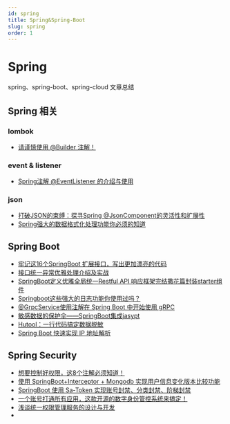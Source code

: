 ```yaml
---
id: spring
title: Spring&Spring-Boot
slug: spring
order: 1
---
```


# Spring

spring、spring-boot、spring-cloud 文章总结

## Spring 相关

### lombok

* [请谨慎使用 @Builder 注解！](https://mp.weixin.qq.com/s/yp-lvB9A5dVBrsBT3XkICA)

### event & listener

* [Spring注解 @EventListener 的介绍与使用](https://mp.weixin.qq.com/s/Je30uXF7331LX7UBZjU-Mg)

### json

* [打破JSON的束缚：探寻Spring @JsonComponent的灵活性和扩展性](https://mp.weixin.qq.com/s/9qErhPk7niC_An2lKjInqQ)
* [Spring强大的数据格式化处理功能你必须的知道](https://mp.weixin.qq.com/s/ZvgzdlbwwTB9DCBQvt0EiA)

## Spring Boot

* [牢记这16个SpringBoot 扩展接口，写出更加漂亮的代码](https://mp.weixin.qq.com/s/RwHynYEZNI8jaJK7pWiQ9A)
* [接口统一异常优雅处理介绍及实战](https://mp.weixin.qq.com/s/mc-YdPuTm9aQefroJq2A9Q)
* [SpringBoot定义优雅全局统一Restful API 响应框架完结撒花篇封装starter组件](https://mp.weixin.qq.com/s/HwtRYIHg2QHxWXdg2c99Fg)
* [Springboot这些强大的日志功能你使用过吗？](https://mp.weixin.qq.com/s/7BScVerBCQrqfk0F0v849Q)
* [@GrpcService使用注解在 Spring Boot 中开始使用 gRPC](https://mp.weixin.qq.com/s/8xNbB8a_dYb5MFunjp_AJQ)
* [敏感数据的保护伞——SpringBoot集成jasypt](https://mp.weixin.qq.com/s/OvaGRkXH6Nb3ctxmbCPeNg)
* [Hutool：一行代码搞定数据脱敏](https://mp.weixin.qq.com/s/hobcdmDDm_O4TD9cncqeMg)
* [Spring Boot 快速实现 IP 地址解析](https://mp.weixin.qq.com/s/5h3OIa-ggg4y3Jo0d3UQ0Q)

## Spring Security

* [想要控制好权限，这8个注解必须知道！](https://mp.weixin.qq.com/s/hk-b3y708ev5qtDfqSHGyw)
* [使用 SpringBoot+Interceptor + Mongodb 实现用户信息变化版本比较功能](https://mp.weixin.qq.com/s/P4NbBJVF_F_1TcAhQyIs_w)
* [SpringBoot 使用 Sa-Token 实现账号封禁、分类封禁、阶梯封禁](https://mp.weixin.qq.com/s/WTVP9RM8JVvwZs-nG6OxhA)
* [一个账号打通所有应用，这款开源的数字身份管控系统来搞定！](https://mp.weixin.qq.com/s/EE8QHdY-4hxXW6UMgI6PBw)
* [浅谈统一权限管理服务的设计与开发](https://mp.weixin.qq.com/s/NZfs_P5mi0aC7_7yeJeNDg)
* 
